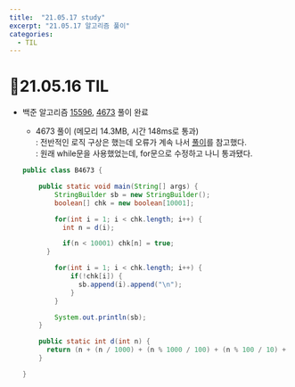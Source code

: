 ```yaml
---
title:  "21.05.17 study"
excerpt: "21.05.17 알고리즘 풀이"
categories:
  - TIL
---
```


# 📝21.05.16 TIL
+ 백준 알고리즘 [15596](https://www.acmicpc.net/problem/15596), [4673](https://www.acmicpc.net/problem/4673) 풀이 완료

  + 4673 풀이 (메모리 14.3MB, 시간 148ms로 통과)<br />
    : 전반적인 로직 구상은 했는데 오류가 계속 나서 [풀이](https://st-lab.tistory.com/53)를 참고했다.<br />
    : 원래 while문을 사용했었는데, for문으로 수정하고 나니 통과됐다.<br />

  ```java
  public class B4673 {

      public static void main(String[] args) {
          StringBuilder sb = new StringBuilder();
          boolean[] chk = new boolean[10001];

          for(int i = 1; i < chk.length; i++) {
            int n = d(i);

            if(n < 10001) chk[n] = true;
        }

          for(int i = 1; i < chk.length; i++) {
              if(!chk[i]) {
                sb.append(i).append("\n");
              }
          }

          System.out.println(sb);
      }

      public static int d(int n) {
        return (n + (n / 1000) + (n % 1000 / 100) + (n % 100 / 10) + (n % 100 % 10));
      }

  }
  ```
<br />
